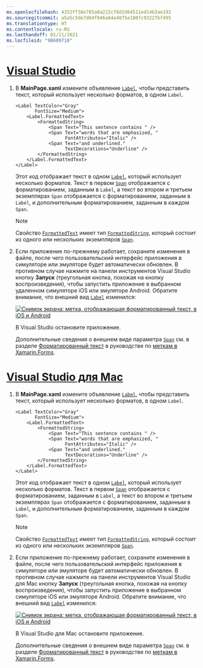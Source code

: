 ```yaml
---
ms.openlocfilehash: 4352ff38e785a0a222cf8d2d64511ed14b3ae192
ms.sourcegitcommit: a5a5c5de7d04f046a64e4875e180fc93227bf495
ms.translationtype: HT
ms.contentlocale: ru-RU
ms.lasthandoff: 01/21/2021
ms.locfileid: "98689718"
---
```

# <a name="visual-studio"></a>[Visual Studio](#tab/vswin)

1. В **MainPage.xaml** измените объявление [`Label`](xref:Xamarin.Forms.Label), чтобы представить текст, который использует несколько форматов, в одном `Label`.

    ```xaml
    <Label TextColor="Gray"
           FontSize="Medium">
        <Label.FormattedText>
            <FormattedString>
                <Span Text="This sentence contains " />
                <Span Text="words that are emphasized, "
                      FontAttributes="Italic" />
                <Span Text="and underlined."
                      TextDecorations="Underline" />
            </FormattedString>
        </Label.FormattedText>
    </Label>
    ```

    Этот код отображает текст в одном [`Label`](xref:Xamarin.Forms.Label), который использует несколько форматов. Текст в первом [`Span`](xref:Xamarin.Forms.Span) отображается с форматированием, заданным в `Label`, а текст во втором и третьем экземплярах `Span` отображается с форматированием, заданным в `Label`, и дополнительным форматированием, заданным в каждом `Span`.

    > [!NOTE]
    > Свойство [`FormattedText`](xref:Xamarin.Forms.Label.FormattedText) имеет тип [`FormattedString`](xref:Xamarin.Forms.FormattedString), который состоит из одного или нескольких экземпляров [`Span`](xref:Xamarin.Forms.Span).

1. Если приложение по-прежнему работает, сохраните изменения в файле, после чего пользовательский интерфейс приложения в симуляторе или эмуляторе будет автоматически обновлен. В противном случае нажмите на панели инструментов Visual Studio кнопку **Запуск** (треугольная кнопка, похожая на кнопку воспроизведения), чтобы запустить приложение в выбранном удаленном симуляторе iOS или эмуляторе Android. Обратите внимание, что внешний вид [`Label`](xref:Xamarin.Forms.Label) изменился:

    [![Снимок экрана: метка, отображающая форматированный текст, в iOS и Android](../images/label-formatted-text.png "Метка с форматированным текстом")](../images/label-formatted-text-large.png#lightbox "Метка с форматированным текстом")

    В Visual Studio остановите приложение.

    Дополнительные сведения о внешнем виде параметра [`Span`](xref:Xamarin.Forms.Span) см. в разделе [Форматированный текст](~/xamarin-forms/user-interface/text/label.md#formatted-text) в руководстве по [меткам в Xamarin.Forms](~/xamarin-forms/user-interface/text/label.md).

# <a name="visual-studio-for-mac"></a>[Visual Studio для Mac](#tab/vsmac)

1. В **MainPage.xaml** измените объявление [`Label`](xref:Xamarin.Forms.Label), чтобы представить текст, который использует несколько форматов, в одном `Label`.

    ```xaml
    <Label TextColor="Gray"
           FontSize="Medium">
        <Label.FormattedText>
            <FormattedString>
                <Span Text="This sentence contains " />
                <Span Text="words that are emphasized, "
                      FontAttributes="Italic" />
                <Span Text="and underlined."
                      TextDecorations="Underline" />
            </FormattedString>
        </Label.FormattedText>
    </Label>
    ```

    Этот код отображает текст в одном [`Label`](xref:Xamarin.Forms.Label), который использует несколько форматов. Текст в первом [`Span`](xref:Xamarin.Forms.Span) отображается с форматированием, заданным в `Label`, а текст во втором и третьем экземплярах `Span` отображается с форматированием, заданным в `Label`, и дополнительным форматированием, заданным в каждом `Span`.

    > [!NOTE]
    > Свойство [`FormattedText`](xref:Xamarin.Forms.Label.FormattedText) имеет тип [`FormattedString`](xref:Xamarin.Forms.FormattedString), который состоит из одного или нескольких экземпляров [`Span`](xref:Xamarin.Forms.Span).

1. Если приложение по-прежнему работает, сохраните изменения в файле, после чего пользовательский интерфейс приложения в симуляторе или эмуляторе будет автоматически обновлен. В противном случае нажмите на панели инструментов Visual Studio для Mac кнопку **Запуск** (треугольная кнопка, похожая на кнопку воспроизведения), чтобы запустить приложение в выбранном симуляторе iOS или эмуляторе Android. Обратите внимание, что внешний вид [`Label`](xref:Xamarin.Forms.Label) изменился:

    [![Снимок экрана: метка, отображающая форматированный текст, в iOS и Android](../images/label-formatted-text.png "Метка с форматированным текстом")](../images/label-formatted-text-large.png#lightbox "Метка с форматированным текстом")

    В Visual Studio для Mac остановите приложение.

    Дополнительные сведения о внешнем виде параметра [`Span`](xref:Xamarin.Forms.Span) см. в разделе [Форматированный текст](~/xamarin-forms/user-interface/text/label.md#formatted-text) в руководстве по [меткам в Xamarin.Forms](~/xamarin-forms/user-interface/text/label.md).
